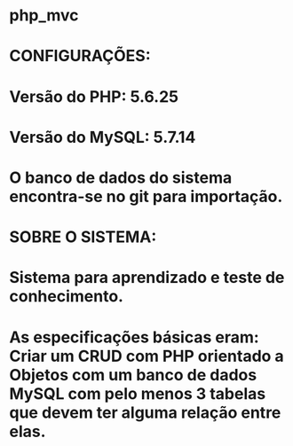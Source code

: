 # php_mvc

# CONFIGURAÇÕES:
# Versão do PHP: 5.6.25
# Versão do MySQL: 5.7.14


# O banco de dados do sistema encontra-se no git para importação.


# SOBRE O SISTEMA:
# Sistema para aprendizado e teste de conhecimento.
# As especificações básicas eram: Criar um CRUD com PHP orientado a Objetos com um banco de dados MySQL com pelo menos 3 tabelas que devem ter alguma relação entre elas.

